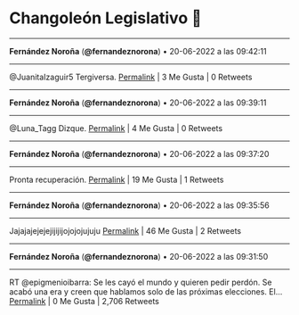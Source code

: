 # Changoleón Legislativo 🙈
*****
**Fernández Noroña** (**@fernandeznorona**) • 20-06-2022 a las 09:42:11
*****
@JuanitaIzaguir5 Tergiversa.
[Permalink](https://twitter.com/fernandeznorona/status/1538940288239931392) | 3 Me Gusta | 0 Retweets
*****
**Fernández Noroña** (**@fernandeznorona**) • 20-06-2022 a las 09:39:11
*****
@Luna_Tagg Dizque.
[Permalink](https://twitter.com/fernandeznorona/status/1538939531830779905) | 4 Me Gusta | 0 Retweets
*****
**Fernández Noroña** (**@fernandeznorona**) • 20-06-2022 a las 09:37:20
*****
Pronta recuperación.
[Permalink](https://twitter.com/fernandeznorona/status/1538939069643624448) | 19 Me Gusta | 1 Retweets
*****
**Fernández Noroña** (**@fernandeznorona**) • 20-06-2022 a las 09:35:56
*****
Jajajajejejejijijijojojojujuju
[Permalink](https://twitter.com/fernandeznorona/status/1538938715833176064) | 46 Me Gusta | 2 Retweets
*****
**Fernández Noroña** (**@fernandeznorona**) • 20-06-2022 a las 09:31:50
*****
RT @epigmenioibarra: Se les cayó el mundo y quieren pedir perdón.
Se acabó una era y creen que hablamos solo de las próximas elecciones.
El…
[Permalink](https://twitter.com/fernandeznorona/status/1538937682650312705) | 0 Me Gusta | 2,706 Retweets